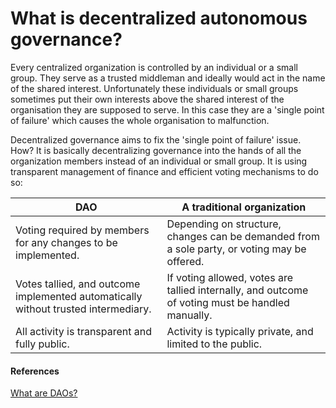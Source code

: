 # What is decentralized autonomous governance?

Every centralized organization is controlled by an individual or a small group. They serve as a trusted middleman and ideally would act in the name of the shared interest. Unfortunately these individuals or small groups sometimes put their own interests above the shared interest of the organisation they are supposed to serve. In this case they are a 'single point of failure' which causes the whole organisation to malfunction.

Decentralized governance aims to fix the 'single point of failure' issue. How? It is basically decentralizing governance into the hands of all the organization members instead of an individual or small group. It is using transparent management of finance and efficient voting mechanisms to do so:

| DAO                                                                                | A traditional organization                                                                       |
| ---------------------------------------------------------------------------------- | ------------------------------------------------------------------------------------------------ |
| Voting required by members for any changes to be implemented.                      | Depending on structure, changes can be demanded from a sole party, or voting may be offered.     |
| Votes tallied, and outcome implemented automatically without trusted intermediary. | If voting allowed, votes are tallied internally, and outcome of voting must be handled manually. |
| All activity is transparent and fully public.                                      | Activity is typically private, and limited to the public.                                        |

#### **References**

[What are DAOs?](https://ethereum.org/en/dao/)
